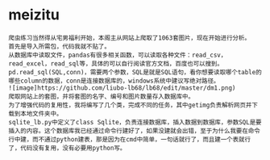 # meizitu

	爬虫练习当然得从宅男福利开始，本阁主从网站上爬取了1063套图片，现在开始进行分析。
	首先是导入所需包，代码我就不贴了。
	从数据库中读取文件，pandas有很多相关函数，可以读取各种文件：read_csv，read_excel，read_sql等，具体的可以自行阅读官方文档，百度也可以搜到。
	pd.read_sql(SQL,conn)，需要两个参数，SQL是就是SQL语句，看你想要读取哪个table的哪些column的数据，conn是连接数据库的，windows系统中建议写绝对路径。
	![image]https://github.com/liubo-lb68/lb68/edit/master/dm1.png)
	爬取网站上的套图，并将套图的名字、编号和图片数量存入数据库中。
	为了增强代码的复用性，我将编写了几个类，完成不同的任务，其中getimg负责解析网页并下载到本地文件夹中。
	sqlite_lb.py中定义了class Sqlite，负责连接数据库，插入数据到数据库，参数SQL是要插入的内容。这个数据库我已经通过命令行建好了，如果没建就会出错，至于为什么我要在命令行中建，而不通过python建表，那是因为在cmd中简单，一句话就行了，而且建一个表就行了，代码没有复用，没有必要用python写。
